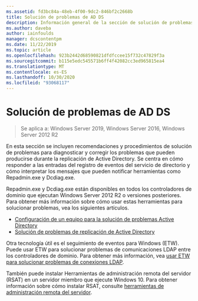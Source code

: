 ```yaml
---
ms.assetid: fd3bc84a-48eb-4f00-9dc2-846bf2c2668b
title: Solución de problemas de AD DS
description: Información general de la sección de solución de problemas de AD DS
ms.author: daveba
author: iainfoulds
manager: dcscontentpm
ms.date: 11/22/2019
ms.topic: article
ms.openlocfilehash: 923b2442d68590821dfdfccee15f732c47829f3a
ms.sourcegitcommit: b115e5edc545571b6ff4f42082cc3ed965815ea4
ms.translationtype: MT
ms.contentlocale: es-ES
ms.lasthandoff: 10/30/2020
ms.locfileid: "93068117"
---
```

# <a name="ad-ds-troubleshooting"></a>Solución de problemas de AD DS

>Se aplica a: Windows Server 2019, Windows Server 2016, Windows Server 2012 R2

En esta sección se incluyen recomendaciones y procedimientos de solución de problemas para diagnosticar y corregir los problemas que pueden producirse durante la replicación de Active Directory. Se centra en cómo responder a las entradas del registro de eventos del servicio de directorio y cómo interpretar los mensajes que pueden notificar herramientas como Repadmin.exe y Dcdiag.exe.

Repadmin.exe y Dcdiag.exe están disponibles en todos los controladores de dominio que ejecutan Windows Server 2012 R2 o versiones posteriores. Para obtener más información sobre cómo usar estas herramientas para solucionar problemas, vea los siguientes artículos.

- [Configuración de un equipo para la solución de problemas Active Directory](../manage/troubleshoot/Configuring-a-Computer-for-Troubleshooting.md)
- [Solución de problemas de replicación de Active Directory](../manage/troubleshoot/Troubleshooting-Active-Directory-Replication-Problems.md)

Otra tecnología útil es el seguimiento de eventos para Windows (ETW). Puede usar ETW para solucionar problemas de comunicaciones LDAP entre los controladores de dominio. Para obtener más información, vea [usar ETW para solucionar problemas de conexiones LDAP](../manage/troubleshoot/troubleshoot-ldap-using-etw.md).

También puede instalar Herramientas de administración remota del servidor (RSAT) en un servidor miembro que ejecute Windows 10. Para obtener información sobre cómo instalar RSAT, consulte [herramientas de administración remota del servidor](../../../remote/remote-server-administration-tools.md).
